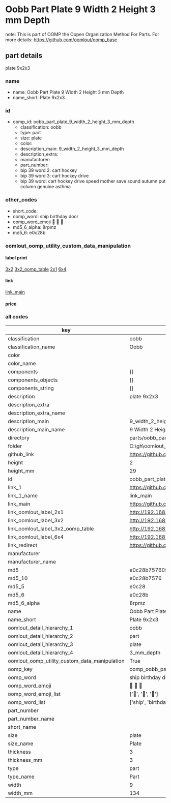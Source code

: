 # Oobb Part Plate 9 Width 2 Height 3 mm Depth  

note: This is part of OOMP the Oopen Organization Method For Parts. For more details: https://github.com/oomlout/oomp_base

##  part details
  



plate 9x2x3



### name
* name: Oobb Part Plate 9 Width 2 Height 3 mm Depth
* name_short: Plate 9x2x3 
### id
* oomp_id: oobb_part_plate_9_width_2_height_3_mm_depth
  * classification: oobb
  * type: part
  * size: plate
  * color: 
  * description_main: 9_width_2_height_3_mm_depth
  * description_extra: 
  * manufacturer: 
  * part_number: 
  * bip 39 word 2: cart hockey
  * bip 39 word 3: cart hockey drive
  * bip 39 word: cart hockey drive speed mother save sound autumn put column genuine asthma

### other_codes
* short_code: 
* oomp_word: ship birthday door
* oomp_word_emoji :ship: :birthday: :door:
* md5_6_alpha: 8rpmz
* md5_6: e0c28b






### oomlout_oomp_utility_custom_data_manipulation
#### label print
[3x2](http://192.168.1.245:1112/?label=oomp%208rpmz)
[3x2_oomp_table](http://192.168.1.108:1112/?label=oomp%208rpmz)
[2x1](http://192.168.1.242:1112/?label=oomp%208rpmz)
[6x4](http://192.168.1.55:1112/?label=oomp%208rpmz)    

#### link

[link_main](https://github.com/oomlout/oomlout_oobb_version_4_generated_parts/tree/main/navigation_oomp/oobb/part/plate/9_width_2_height_3_mm_depth/part)                              

#### price







### all codes 
| key | value |  
| --- | --- |  
| classification | oobb |  
| classification_name | Oobb |  
| color |  |  
| color_name |  |  
| components | [] |  
| components_objects | [] |  
| components_string | [] |  
| description | plate 9x2x3 |  
| description_extra |  |  
| description_extra_name |  |  
| description_main | 9_width_2_height_3_mm_depth |  
| description_main_name | 9 Width 2 Height 3 mm Depth |  
| directory | parts/oobb_part_plate_9_width_2_height_3_mm_depth |  
| folder | C:\gh\oomlout_oobb_version_4_generated_parts\parts\oobb_part_plate_9_width_2_height_3_mm_depth |  
| github_link | https://github.com/oomlout/oomlout_oomp_part_src/tree/main/parts/oobb_part_plate_9_width_2_height_3_mm_depth |  
| height | 2 |  
| height_mm | 29 |  
| id | oobb_part_plate_9_width_2_height_3_mm_depth |  
| link_1 | https://github.com/oomlout/oomlout_oobb_version_4_generated_parts/tree/main/navigation_oomp/oobb/part/plate/9_width_2_height_3_mm_depth/part |  
| link_1_name | link_main |  
| link_main | https://github.com/oomlout/oomlout_oobb_version_4_generated_parts/tree/main/navigation_oomp/oobb/part/plate/9_width_2_height_3_mm_depth/part |  
| link_oomlout_label_2x1 | http://192.168.1.242:1112/?label=oomp%208rpmz |  
| link_oomlout_label_3x2 | http://192.168.1.245:1112/?label=oomp%208rpmz |  
| link_oomlout_label_3x2_oomp_table | http://192.168.1.108:1112/?label=oomp%208rpmz |  
| link_oomlout_label_6x4 | http://192.168.1.55:1112/?label=oomp%208rpmz |  
| link_redirect | https://github.com/oomlout/oomlout_oobb_version_4_generated_parts/tree/main/parts/oobb_plate_09_02_03 |  
| manufacturer |  |  
| manufacturer_name |  |  
| md5 | e0c28b75760fb9faff481d10869b1918 |  
| md5_10 | e0c28b7576 |  
| md5_5 | e0c28 |  
| md5_6 | e0c28b |  
| md5_6_alpha | 8rpmz |  
| name | Oobb Part Plate 9 Width 2 Height 3 mm Depth |  
| name_short | Plate 9x2x3  |  
| oomlout_detail_hierarchy_1 | oobb |  
| oomlout_detail_hierarchy_2 | part |  
| oomlout_detail_hierarchy_3 | plate |  
| oomlout_detail_hierarchy_4 | 3_mm_depth |  
| oomlout_oomp_utility_custom_data_manipulation | True |  
| oomp_key | oomp_oobb_part_plate_9_width_2_height_3_mm_depth |  
| oomp_word | ship birthday door |  
| oomp_word_emoji | :ship: :birthday: :door: |  
| oomp_word_emoji_list | [':ship:', ':birthday:', ':door:'] |  
| oomp_word_list | ['ship', 'birthday', 'door'] |  
| part_number |  |  
| part_number_name |  |  
| short_name |  |  
| size | plate |  
| size_name | Plate |  
| thickness | 3 |  
| thickness_mm | 3 |  
| type | part |  
| type_name | Part |  
| width | 9 |  
| width_mm | 134 |  
